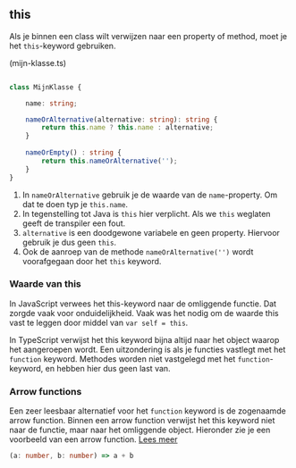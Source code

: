 ## this

Als je binnen een class wilt verwijzen naar een property of method, moet je het `this`-keyword gebruiken.

(mijn-klasse.ts)
```TypeScript

class MijnKlasse {

    name: string;

    nameOrAlternative(alternative: string): string {
        return this.name ? this.name : alternative;
    }
    
    nameOrEmpty() : string {
        return this.nameOrAlternative('');   
    }
}
```

1. In `nameOrAlternative` gebruik je de waarde van de `name`-property. Om dat te doen typ je `this.name`.
2. In tegenstelling tot Java is `this` hier verplicht. Als we `this` weglaten geeft de transpiler een fout. 
2. `alternative` is een doodgewone variabele en geen property. Hiervoor gebruik je dus geen `this`.
3. Ook de aanroep van de methode `nameOrAlternative('')` wordt voorafgegaan door het `this` keyword.

### Waarde van this

In JavaScript verwees het this-keyword naar de omliggende functie. Dat zorgde vaak voor onduidelijkheid. Vaak was het
nodig om de waarde this vast te leggen door middel van `var self = this`.

In TypeScript verwijst het this keyword bijna altijd naar het object waarop het aangeroepen wordt. Een uitzondering is 
als je functies vastlegt met het `function` keyword. Methodes worden niet vastgelegd met het `function`-keyword, en 
hebben hier dus geen last van.

### Arrow functions

Een zeer leesbaar alternatief voor het `function` keyword is de zogenaamde arrow function. Binnen een arrow function 
verwijst het this keyword niet naar de functie, maar naar het omliggende object. Hieronder zie je een voorbeeld van
een arrow function. 
[Lees meer](https://developer.mozilla.org/en-US/docs/Web/JavaScript/Reference/Functions/Arrow_functions)

```TypeScript
(a: number, b: number) => a + b 
```